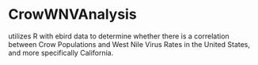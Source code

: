 # CrowWNVAnalysis
utilizes R with ebird data to determine whether there is a correlation between Crow Populations and West Nile Virus Rates in the United States, and more specifically California.
